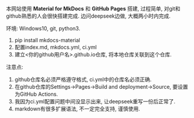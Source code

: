 本网站使用 **Material for MkDocs** 和 **GitHub Pages** 搭建, 过程简单, 对git和github熟悉的人会很快搭建完成. 边问deepseek边做, 大概两小时内完成.

环境: Windows10, git, python3. 

1. pip install mkdocs-material
2. 配置index.md, mkdocs.yml, ci.yml
3. 建立<你的github用户名>.github.io仓库, 将本地仓库关联到这个仓库.

注意点: 

1. github仓库名必须严格遵守格式, ci.yml中的仓库名必须正确. 
2. 在github仓库的Settings->Pages->Build and deployment->Source, 要设置为GitHub Actions.
3. 我因为ci.yml配置问题中间没显示出来, 让deepseek重写一份后正常了. 
4. markdown有很多扩展语法, 不一定完全支持, 谨慎使用. 